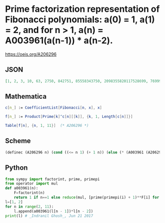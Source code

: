 # Prime factorization representation of Fibonacci polynomials: a\(0\) \= 1, a\(1\) \= 2, and for n \> 1, a\(n\) \= A003961\(a\(n\-1\)\) \* a\(n\-2\)\.
https://oeis.org/A206296
## JSON
```JSON
[1, 2, 3, 10, 63, 2750, 842751, 85558343750, 2098355820117528699, 769999781728184386440152910156250, 2359414683424785920146467280333749864720543920418139851]
```
## Mathematica
```Mathematica
c[n_] := CoefficientList[Fibonacci[n, x], x]
```
```Mathematica
f[n_] := Product[Prime[k]^c[n][[k]], {k, 1, Length[c[n]]}]
```
```Mathematica
Table[f[n], {n, 1, 11}]  (* A206296 *)
```
## Scheme
```Scheme
(definec (A206296 n) (cond ((<= n 1) (+ 1 n)) (else (* (A003961 (A206296 (- n 1))) (A206296 (- n 2))))))
```
## Python
```Python
from sympy import factorint, prime, primepi
from operator import mul
def a003961(n):
    F=factorint(n)
    return 1 if n==1 else reduce(mul, [prime(primepi(i) + 1)**F[i] for i in F])
l=[1, 2]
for n in range(2, 11):
    l.append(a003961(l[n - 1])*l[n - 2])
print(l) # _Indranil Ghosh_, Jun 21 2017
```

